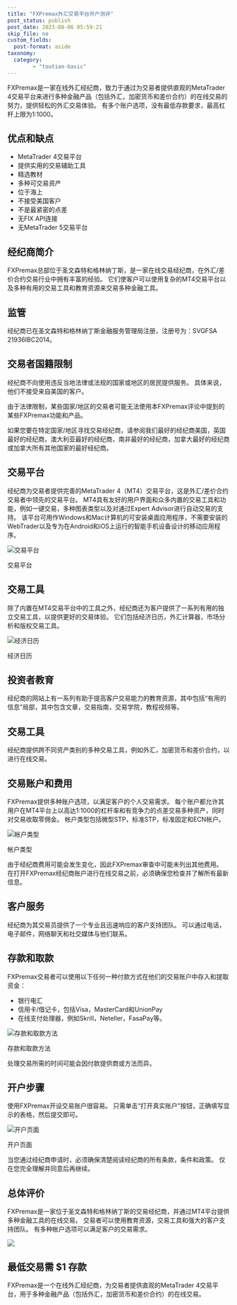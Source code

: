 ```yaml
---
title: "FXPremax外汇交易平台开户测评"
post_status: publish
post_date: 2023-08-06 05:59:21
skip_file: no
custom_fields: 
  post-format: aside
taxonomy:
  category:
        - "toutiao-basic"
---
```


FXPremax是一家在线外汇经纪商，致力于通过为交易者提供直观的MetaTrader 4交易平台来进行多种金融产品（包括外汇，加密货币和差价合约）的在线交易的努力，提供轻松的外汇交易体验。 有多个账户选项，没有最低存款要求，最高杠杆上限为1:1000。

## 优点和缺点

- MetaTrader 4交易平台
- 提供实用的交易辅助工具
- 精选教材
- 多种可交易资产
- 位于海上
- 不接受美国客户
- 不是最紧密的点差
- 无FIX API连接
- 无MetaTrader 5交易平台

## 经纪商简介

FXPremax总部位于圣文森特和格林纳丁斯，是一家在线交易经纪商，在外汇/差价合约交易行业中拥有丰富的经验。 它们使客户可以使用复杂的MT4交易平台以及多种有用的交易工具和教育资源来交易多种金融工具。

## 监管

经纪商已在圣文森特和格林纳丁斯金融服务管理局注册，注册号为：SVGFSA 21936IBC2014。

## 交易者国籍限制

经纪商不向使用违反当地法律或法规的国家或地区的居民提供服务。 具体来说，他们不接受来自美国的客户。

由于法律限制，某些国家/地区的交易者可能无法使用本FXPremax评论中提到的某些FXPremax功能和产品。

如果您要在特定国家/地区寻找交易经纪商，请参阅我们最好的经纪商美国，英国最好的经纪商，澳大利亚最好的经纪商，南非最好的经纪商，加拿大最好的经纪商或加拿大所有其他国家的最好经纪商。

## 交易平台

经纪商为交易者提供完善的MetaTrader 4（MT4）交易平台，这是外汇/差价合约交易者中领先的交易平台。 MT4具有友好的用户界面和众多内置的交易工具和功能，例如一键交易，多种图表类型以及对通过Expert Advisor进行自动交易的支持。 该平台可用作Windows和Mac计算机的可安装桌面应用程序，不需要安装的WebTrader以及专为在Android和iOS上运行的智能手机设备设计的移动应用程序。

![交易平台](https://cdn.fendou.la/funstoutiao/2020/11/FxPremax-Review-Trading-Platform.jpg "交易平台")

交易平台

## 交易工具

除了内置在MT4交易平台中的工具之外，经纪商还为客户提供了一系列有用的独立交易工具，以提供更好的交易体验。 它们包括经济日历，外汇计算器，市场分析和版权交易工具。

![经济日历](https://cdn.fendou.la/funstoutiao/2020/11/FXPremax-Review-Economic-Calendar-.jpg "经济日历")

经济日历

## 投资者教育

经纪商的网站上有一系列有助于提高客户交易能力的教育资源，其中包括“有用的信息”局部，其中包含文章，交易指南，交易学院，教程视频等。

## 交易工具

经纪商提供跨不同资产类别的多种交易工具，例如外汇，加密货币和差价合约，以进行在线交易。

## 交易账户和费用

FXPremax提供多种账户选项，以满足客户的个人交易需求。 每个账户都允许其用户在MT4平台上以高达1:1000的杠杆率和有竞争力的点差交易多种资产，同时对交易收取零佣金。 帐户类型包括微型STP，标准STP，标准固定和ECN帐户。

![帐户类型](https://cdn.fendou.la/funstoutiao/2020/11/FXPremax-Review-Account-Types.jpg "帐户类型")

帐户类型

由于经纪商费用可能会发生变化，因此FXPremax审查中可能未列出其他费用。 在打开FXPremax经纪商账户进行在线交易之前，必须确保您检查并了解所有最新信息。

## 客户服务

经纪商为其交易员提供了一个专业且迅速响应的客户支持团队。 可以通过电话，电子邮件，网络聊天和社交媒体与他们联系。

## 存款和取款

FXPremax交易者可以使用以下任何一种付款方式在他们的交易账户中存入和提取资金：

- 银行电汇
- 信用卡/借记卡，包括Visa，MasterCard和UnionPay
- 在线支付处理器，例如Skrill，Neteller，FasaPay等。

![存款和取款方法](https://cdn.fendou.la/funstoutiao/2020/11/FXPremax-Review-Deposit-and-Withdrawal-Methods-.jpg "存款和取款方法")

存款和取款方法

处理交易所需的时间可能会因付款提供商或方法而异。

## 开户步骤

使用FXPremax开设交易账户很容易。 只需单击“打开真实账户”按钮，正确填写显示的表格，然后提交即可。

![开户页面](https://cdn.fendou.la/funstoutiao/2020/11/FXPremax-Review-Account-Opening-Page-1.jpg "开户页面")

开户页面

当您通过经纪商申请时，必须确保清楚阅读经纪商的所有条款，条件和政策。 仅在您完全理解并同意后再继续。

## 总体评价

FXPremax是一家位于圣文森特和格林纳丁斯的交易经纪商，并通过MT4平台提供多种金融工具的在线交易。 交易者可以使用教育资源，交易工具和强大的客户支持团队。 有多种帐户选项可以满足客户的交易需求。

![](https://cdn.fendou.la/funstoutiao/2020/11/FXPremax-Logo.png)

## 最低交易需 **$1** 存款

FXPremax是一个在线外汇经纪商，为交易者提供直观的MetaTrader 4交易平台，用于多种金融产品（包括外汇，加密货币和差价合约）的在线交易。
